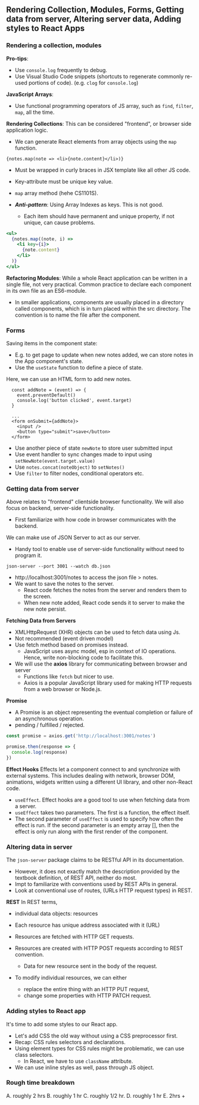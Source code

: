 ## **Rendering Collection, Modules, Forms, Getting data from server, Altering server data, Adding styles to React Apps**

### Rendering a collection, modules

**Pro-tips**:
* Use `console.log` frequently to debug.
* Use Visual Studio Code snippets (shortcuts to regenerate commonly re-used portions of code). (e.g. `clog` for `console.log`)

**JavaScript Arrays**:
* Use functional programming operators of JS array, such as `find`, `filter`, `map`, all the time.

**Rendering Collections**:
This can be considered "frontend", or browser side application logic.
* We can generate React elements from array objects using the `map` function.
```JSX
{notes.map(note => <li>{note.content}</li>)}
```
* Must be wrapped in curly braces in JSX template like all other JS code.
* Key-attribute must be unique key value.
* `map` array method (hehe CS1101S).

* ***Anti-pattern***: Using Array Indexes as keys. This is not good.
    * Each item should have permanent and unique property, if not unique, can cause problems.
```jsx
<ul>
  {notes.map((note, i) => 
    <li key={i}>
      {note.content}
    </li>
  )}
</ul>
```
**Refactoring Modules**:
While a whole React application can be written in a single file, not very practical. Common practice to declare each component in its own file as an ES6-module.
* In smaller applications, components are usually placed in a directory called components, which is in turn placed within the src directory. The convention is to name the file after the component.


### Forms

Saving items in the component state:
* E.g. to get page to update when new notes added, we can store notes in the App component's state. 
* Use the `useState` function to define a piece of state.

Here, we can use an HTML form to add new notes.
```JSX
  const addNote = (event) => {
    event.preventDefault()
    console.log('button clicked', event.target)
  }

  ...
  <form onSubmit={addNote}>
    <input />
    <button type="submit">save</button>
  </form>   
```
* Use another piece of state `newNote` to store user submitted input
* Use event handler to sync changes made to input using `setNewNote(event.target.value)` 
* Use `notes.concat(noteObject)` to `setNotes()`
* Use `filter` to filter nodes, conditional operators etc.


### Getting data from server

Above relates to "frontend" clientside browser functionality. We will also focus on backend, server-side functionality. 
* First familiarize with how code in browser communicates with the backend.

We can make use of JSON Server to act as our server. 
  * Handy tool to enable use of server-side functionality without need to program it.
```
json-server --port 3001 --watch db.json
```
* http://localhost:3001/notes to access the json file > notes.
* We want to save the notes to the server. 
  * React code fetches the notes from the server and renders them to the screen. 
  * When new note added, React code sends it to server to make the new note persist.


**Fetching Data from Servers**
* XMLHttpRequest (XHR) objects can be used to fetch data using Js.
* Not recommended (event driven model)
* Use fetch method based on promises instead. 
  * JavaScript uses async model, esp in context of IO operations. Hence, write non-blocking code to facilitate this.
* We will use the **axios** library for communicating between browser and server
  * Functions like `fetch` but nicer to use.
  * Axios is a popular JavaScript library used for making HTTP requests from a web browser or Node.js.

**Promise**
* A Promise is an object representing the eventual completion or failure of an asynchronous operation.
* pending / fulfilled / rejected.
```jsx
const promise = axios.get('http://localhost:3001/notes')

promise.then(response => {
  console.log(response)
})
```

**Effect Hooks**
Effects let a component connect to and synchronize with external systems. This includes dealing with network, browser DOM, animations, widgets written using a different UI library, and other non-React code.
* `useEffect`. Effect hooks are a good tool to use when fetching data from a server.
* `useEffect` takes two parameters. The first is a function, the effect itself.
*  The second parameter of `useEffect` is used to specify how often the effect is run. If the second parameter is an empty array [], then the effect is only run along with the first render of the component.


### Altering data in server

The `json-server` package claims to be RESTful API in its documentation.
* However, it does not exactly match the description provided by the textbook definition, of REST API, neither do most.
* Impt to familiarize with conventions used by REST APIs in general.
* Look at conventional use of routes, (URLs HTTP request types) in REST.

**REST**
In REST terms, 
* individual data objects: resources
* Each resource has unique address associated with it (URL)
* Resources are fetched with HTTP GET requests.
* Resources are created with HTTP POST requests according to REST convention.
  * Data for new resource sent in the body of the request.

* To modify individual resources, we can either 
  * replace the entire thing with an HTTP PUT request, 
  * change some properties with HTTP PATCH request.


### Adding styles to React app

It's time to add some styles to our React app.
* Let's add CSS the old way without using a CSS preprocessor first.
* Recap: CSS rules selectors and declarations.
* Using element types for CSS rules might be problematic, we can use class selectors. 
  * In React, we have to use `className` attribute.
* We can use inline styles as well, pass through JS object.

### Rough time breakdown

A. roughly 2 hrs
B. roughly 1 hr
C. roughly 1/2 hr.
D. roughly 1 hr
E. 2hrs + 